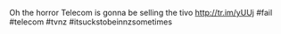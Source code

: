 <!--
id: 189853298
link: http://kevinisom.info/post/189853298/oh-the-horror-telecom-is-gonna-be-selling-the-tivo
slug: oh-the-horror-telecom-is-gonna-be-selling-the-tivo
date: Thu Sep 17 2009 14:30:21 GMT+1200 (NZST)
raw: {"blog_name":"kevinisom","id":189853298,"post_url":"http://kevinisom.info/post/189853298/oh-the-horror-telecom-is-gonna-be-selling-the-tivo","slug":"oh-the-horror-telecom-is-gonna-be-selling-the-tivo","type":"text","date":"2009-09-17 02:30:21 GMT","timestamp":1253154621,"state":"published","format":"html","reblog_key":"l18dejzM","tags":[],"short_url":"http://tmblr.co/Zw68YyBKEvo","highlighted":[],"feed_item":"http://twitter.com/kev_nz/statuses/4043932580","from_feed_id":"650289","note_count":0,"title":null,"body":"<p>Oh the horror Telecom is gonna be selling the tivo <a href=\"http://tr.im/yUUj\" target=\"_blank\">http://tr.im/yUUj</a> #fail #telecom #tvnz #itsuckstobeinnzsometimes</p>"}
publish: 2009-09-017
tags: 
title: null
-->


Oh the horror Telecom is gonna be selling the tivo <http://tr.im/yUUj>
\#fail \#telecom \#tvnz \#itsuckstobeinnzsometimes


